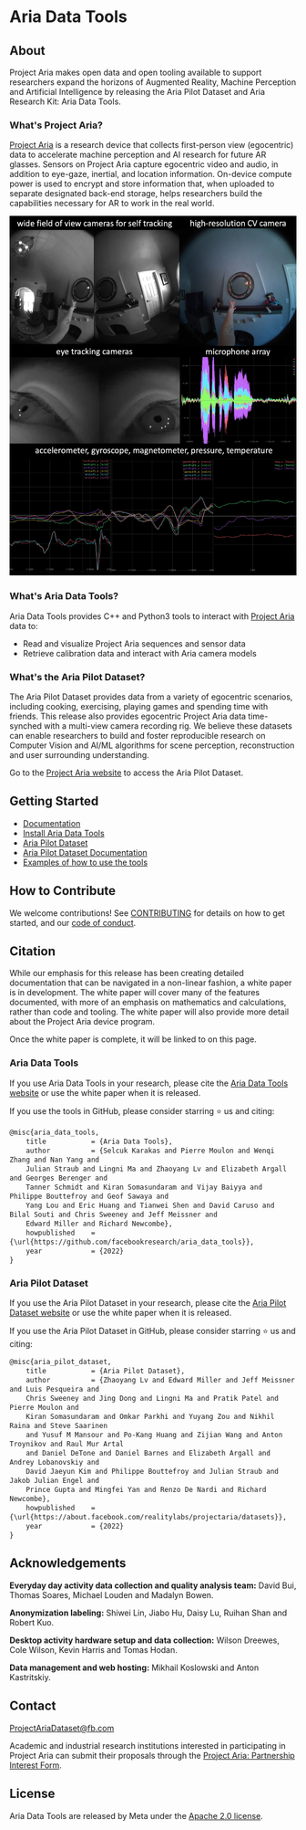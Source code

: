 # Aria Data Tools

## About

Project Aria makes open data and open tooling available to support researchers expand the horizons of Augmented Reality, Machine Perception and Artificial Intelligence by releasing the Aria Pilot Dataset and Aria Research Kit: Aria Data Tools.

### What's Project Aria?

[Project Aria](https://about.facebook.com/realitylabs/projectaria/) is a research device that collects first-person view (egocentric) data to accelerate machine perception and AI research for future AR glasses. Sensors on Project Aria capture egocentric video and audio, in addition to eye-gaze, inertial, and location information. On-device compute power is used to encrypt and store information that, when uploaded to separate designated back-end storage, helps researchers build the capabilities necessary for AR to work in the real world.

![Aria multi modal sensors preview](data/aria_sensors.jpg?raw=true "Title")


### What's Aria Data Tools?

Aria Data Tools provides C++ and Python3 tools to interact with [Project Aria](https://about.facebook.com/realitylabs/projectaria/) data to:

* Read and visualize Project Aria sequences and sensor data
* Retrieve calibration data and interact with Aria camera models


### What's the Aria Pilot Dataset?

The Aria Pilot Dataset provides data from a variety of egocentric scenarios, including cooking, exercising, playing games and spending time with friends. This release also provides egocentric Project Aria data time-synched with a multi-view camera recording rig. We believe these datasets can enable researchers to build and foster reproducible research on Computer Vision and AI/ML algorithms for scene perception, reconstruction and user surrounding understanding.

Go to the [Project Aria website](https://about.facebook.com/realitylabs/projectaria/datasets) to access the Aria Pilot Dataset.

## Getting Started

* [Documentation](https://facebookresearch.github.io/Aria_data_tools/docs/overview/)
* [Install Aria Data Tools](https://facebookresearch.github.io/Aria_data_tools/docs/Install/)
* [Aria Pilot Dataset](https://about.facebook.com/realitylabs/projectaria/datasets)
* [Aria Pilot Dataset Documentation](https://facebookresearch.github.io/Aria_data_tools/docs/pilotdata/pilotdata-index/)
* [Examples of how to use the tools](https://facebookresearch.github.io/Aria_data_tools/docs/howto/examples/)

## How to Contribute

We welcome contributions! See [CONTRIBUTING](https://github.com/facebookresearch/Aria_data_tools/blob/main/CONTRIBUTING.md) for details on how to get started, and our [code of conduct](https://github.com/facebookresearch/Aria_data_tools/blob/main/CODE_OF_CONDUCT.md).


## Citation
While our emphasis for this release has been creating detailed documentation that can be navigated in a non-linear fashion, a white paper is in development. The white paper will cover many of the features documented, with more of an emphasis on mathematics and calculations, rather than code and tooling. The white paper will also provide more detail about the Project Aria device program.

Once the white paper is complete, it will be linked to on this page.

### Aria Data Tools

If you use Aria Data Tools in your research, please cite the [Aria Data Tools website](https://facebookresearch.github.io/Aria_data_tools/) or use the white paper when it is released.

If you use the tools in GitHub, please consider starring ⭐ us and citing:


```
@misc{aria_data_tools,
    title           = {Aria Data Tools},
    author          = {Selcuk Karakas and Pierre Moulon and Wenqi Zhang and Nan Yang and
    Julian Straub and Lingni Ma and Zhaoyang Lv and Elizabeth Argall and Georges Berenger and
    Tanner Schmidt and Kiran Somasundaram and Vijay Baiyya and Philippe Bouttefroy and Geof Sawaya and
    Yang Lou and Eric Huang and Tianwei Shen and David Caruso and Bilal Souti and Chris Sweeney and Jeff Meissner and
    Edward Miller and Richard Newcombe},
    howpublished    = {\url{https://github.com/facebookresearch/aria_data_tools}},
    year            = {2022}
}
```
### Aria Pilot Dataset


If you use the Aria Pilot Dataset in your research, please cite the [Aria Pilot Dataset website](https://about.facebook.com/realitylabs/projectaria/datasets) or use the white paper when it is released.

If you use the Aria Pilot Dataset in GitHub, please consider starring ⭐ us and citing:

```
@misc{aria_pilot_dataset,
    title           = {Aria Pilot Dataset},
    author          = {Zhaoyang Lv and Edward Miller and Jeff Meissner and Luis Pesqueira and
    Chris Sweeney and Jing Dong and Lingni Ma and Pratik Patel and Pierre Moulon and
    Kiran Somasundaram and Omkar Parkhi and Yuyang Zou and Nikhil Raina and Steve Saarinen
    and Yusuf M Mansour and Po-Kang Huang and Zijian Wang and Anton Troynikov and Raul Mur Artal
    and Daniel DeTone and Daniel Barnes and Elizabeth Argall and Andrey Lobanovskiy and
    David Jaeyun Kim and Philippe Bouttefroy and Julian Straub and Jakob Julian Engel and
    Prince Gupta and Mingfei Yan and Renzo De Nardi and Richard Newcombe},
    howpublished    = {\url{https://about.facebook.com/realitylabs/projectaria/datasets}},
    year            = {2022}
}
```

## Acknowledgements

**Everyday day activity data collection and quality analysis team:** David Bui, Thomas Soares, Michael Louden and Madalyn Bowen.

**Anonymization labeling:** Shiwei Lin, Jiabo Hu, Daisy Lu, Ruihan Shan and Robert Kuo.

**Desktop activity hardware setup and data collection:** Wilson Dreewes, Cole Wilson, Kevin Harris and Tomas Hodan.

**Data management and web hosting:** Mikhail Koslowski and Anton Kastritskiy.


## Contact

ProjectAriaDataset@fb.com

Academic and industrial research institutions interested in participating in Project Aria can submit their proposals through the [Project Aria: Partnership Interest Form](https://docs.google.com/forms/d/e/1FAIpQLSdA4Rba4nmsr18VkBcBCCwRnWLgBtX7KoCDH-uWfRdrBxTG1A/viewform).

## License

Aria Data Tools are released by Meta under the [Apache 2.0 license](https://github.com/facebookresearch/aria_data_tools/blob/main/LICENSE).

